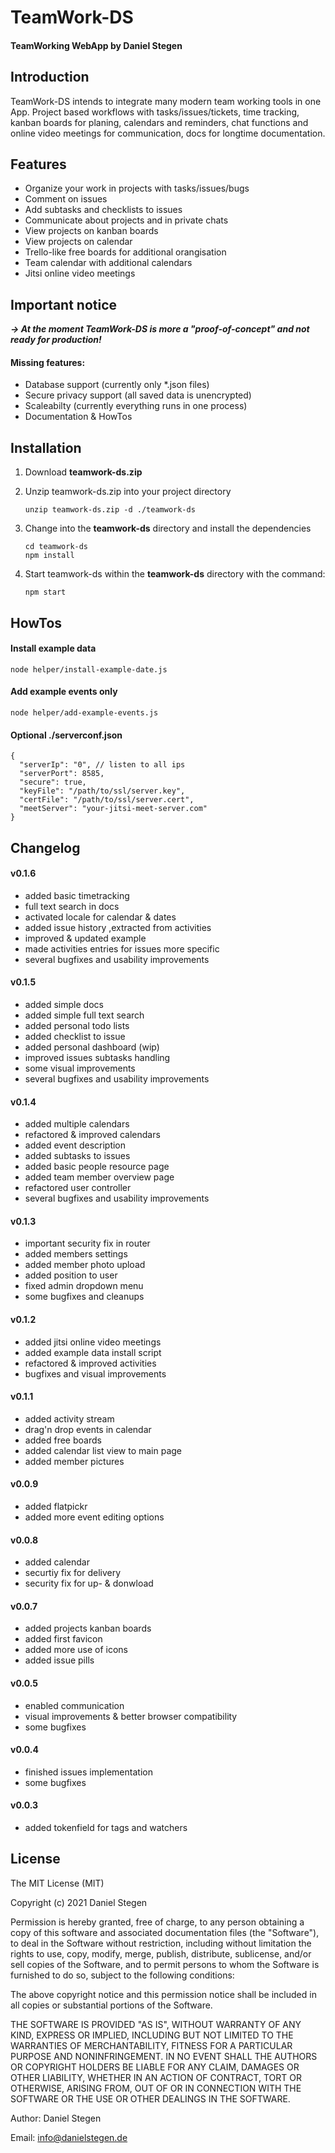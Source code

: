# TeamWork-DS #
#### TeamWorking WebApp by Daniel Stegen ####

## Introduction ##
TeamWork-DS intends to integrate many modern team working tools in one App. Project based workflows with tasks/issues/tickets, time tracking, kanban boards for planing, calendars and reminders, chat functions and online video meetings for communication,  docs for longtime documentation.

## Features ##
- Organize your work in projects with tasks/issues/bugs
- Comment on issues
- Add subtasks and checklists to issues
- Communicate about projects and in private chats
- View projects on kanban boards
- View projects on calendar
- Trello-like free boards for additional orangisation
- Team calendar with additional calendars
- Jitsi online video meetings


## Important notice ##
***-> At the moment TeamWork-DS is more a "proof-of-concept" and not ready for production!***

#### Missing features: ####
- Database support (currently only *.json files)
- Secure privacy support (all saved data is unencrypted)
- Scaleabilty (currently everything runs in one process)
- Documentation & HowTos


## Installation ##

1. Download **teamwork-ds.zip**

2. Unzip teamwork-ds.zip into your project directory

   ```
   unzip teamwork-ds.zip -d ./teamwork-ds
   ```

3. Change into the **teamwork-ds** directory and install the dependencies

   ```
   cd teamwork-ds
   npm install
   ```

4. Start teamwork-ds within the **teamwork-ds** directory with the command:

   ```
   npm start
   ```

## HowTos ##

#### Install example data ####
```
node helper/install-example-date.js
```

#### Add example events only ####
```
node helper/add-example-events.js
```

#### Optional ./serverconf.json ####
```
{
  "serverIp": "0", // listen to all ips
  "serverPort": 8585,
  "secure": true,
  "keyFile": "/path/to/ssl/server.key",
  "certFile": "/path/to/ssl/server.cert",
  "meetServer": "your-jitsi-meet-server.com"
}
```


## Changelog ##

#### v0.1.6 ####
- added basic timetracking
- full text search in docs
- activated locale for calendar & dates
- added issue history ,extracted from activities
- improved & updated example
- made activities entries for issues more specific
- several bugfixes and usability improvements

#### v0.1.5 ####
- added simple docs
- added simple full text search
- added personal todo lists
- added checklist to issue
- added personal dashboard (wip)
- improved issues subtasks handling
- some visual improvements
- several bugfixes and usability improvements

#### v0.1.4 ####
- added multiple calendars
- refactored & improved calendars
- added event description
- added subtasks to issues
- added basic people resource page
- added team member overview page
- refactored user controller
- several bugfixes and usability improvements

#### v0.1.3 ####
- important security fix in router
- added members settings
- added member photo upload
- added position to user
- fixed admin dropdown menu
- some bugfixes and cleanups

#### v0.1.2 ####
- added jitsi online video meetings
- added example data install script
- refactored & improved activities
- bugfixes and visual improvements

#### v0.1.1 ####
- added activity stream
- drag'n drop events in calendar
- added free boards
- added calendar list view to main page
- added member pictures

#### v0.0.9 ####
- added flatpickr
- added more event editing options


#### v0.0.8 ####
- added calendar
- securtiy fix for delivery
- security fix for up- & donwload

#### v0.0.7 ####
- added projects kanban boards
- added first favicon
- added more use of icons
- added issue pills

#### v0.0.5 ####
- enabled communication
- visual improvements & better browser compatibility
- some bugfixes

#### v0.0.4 ####
- finished issues implementation
- some bugfixes

#### v0.0.3 ####
- added tokenfield for tags and watchers

## License ##

The MIT License (MIT)

Copyright (c) 2021 Daniel Stegen

Permission is hereby granted, free of charge, to any person obtaining a copy
of this software and associated documentation files (the "Software"), to deal
in the Software without restriction, including without limitation the rights
to use, copy, modify, merge, publish, distribute, sublicense, and/or sell
copies of the Software, and to permit persons to whom the Software is
furnished to do so, subject to the following conditions:

The above copyright notice and this permission notice shall be included in all
copies or substantial portions of the Software.

THE SOFTWARE IS PROVIDED "AS IS", WITHOUT WARRANTY OF ANY KIND, EXPRESS OR
IMPLIED, INCLUDING BUT NOT LIMITED TO THE WARRANTIES OF MERCHANTABILITY,
FITNESS FOR A PARTICULAR PURPOSE AND NONINFRINGEMENT. IN NO EVENT SHALL THE
AUTHORS OR COPYRIGHT HOLDERS BE LIABLE FOR ANY CLAIM, DAMAGES OR OTHER
LIABILITY, WHETHER IN AN ACTION OF CONTRACT, TORT OR OTHERWISE, ARISING FROM,
OUT OF OR IN CONNECTION WITH THE SOFTWARE OR THE USE OR OTHER DEALINGS IN THE
SOFTWARE.

Author: Daniel Stegen

Email: info@danielstegen.de
